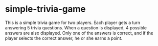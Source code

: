 # simple-trivia-game
This is a simple trivia game for two players. Each player gets a turn answering 5 trivia questions. When a question is displayed, 4 possible answers are also displayed. Only one of the answers is correct, and if the player selects the correct answer, he or she earns a point.
